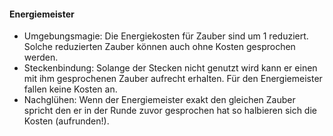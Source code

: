 #### Energiemeister

* Umgebungsmagie: Die Energiekosten für Zauber sind um 1 reduziert. Solche reduzierten Zauber können auch ohne
Kosten gesprochen werden.
* Steckenbindung: Solange der Stecken nicht genutzt wird kann er einen mit ihm gesprochenen Zauber aufrecht erhalten.
Für den Energiemeister fallen keine Kosten an.
* Nachglühen: Wenn der Energiemeister exakt den gleichen Zauber spricht den er in der Runde zuvor gesprochen hat so
halbieren sich die Kosten (aufrunden!).
